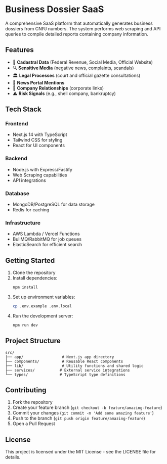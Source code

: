 # Business Dossier SaaS

A comprehensive SaaS platform that automatically generates business dossiers from CNPJ numbers. The system performs web scraping and API queries to compile detailed reports containing company information.

## Features

- 📄 **Cadastral Data** (Federal Revenue, Social Media, Official Website)
- 🔍 **Sensitive Media** (negative news, complaints, scandals)
- 🏛️ **Legal Processes** (court and official gazette consultations)
- 📢 **News Portal Mentions**
- 🏢 **Company Relationships** (corporate links)
- ⚠️ **Risk Signals** (e.g., shell company, bankruptcy)

## Tech Stack

### Frontend
- Next.js 14 with TypeScript
- Tailwind CSS for styling
- React for UI components

### Backend
- Node.js with Express/Fastify
- Web Scraping capabilities
- API integrations

### Database
- MongoDB/PostgreSQL for data storage
- Redis for caching

### Infrastructure
- AWS Lambda / Vercel Functions
- BullMQ/RabbitMQ for job queues
- ElasticSearch for efficient search

## Getting Started

1. Clone the repository
2. Install dependencies:
   ```bash
   npm install
   ```
3. Set up environment variables:
   ```bash
   cp .env.example .env.local
   ```
4. Run the development server:
   ```bash
   npm run dev
   ```

## Project Structure

```
src/
├── app/                 # Next.js app directory
├── components/          # Reusable React components
├── lib/                 # Utility functions and shared logic
├── services/           # External service integrations
└── types/              # TypeScript type definitions
```

## Contributing

1. Fork the repository
2. Create your feature branch (`git checkout -b feature/amazing-feature`)
3. Commit your changes (`git commit -m 'Add some amazing feature'`)
4. Push to the branch (`git push origin feature/amazing-feature`)
5. Open a Pull Request

## License

This project is licensed under the MIT License - see the LICENSE file for details. 